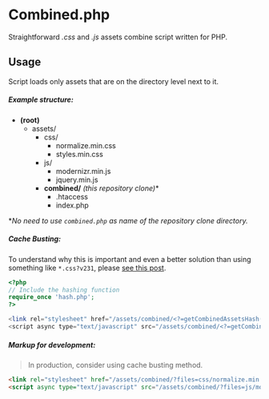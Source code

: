 # Combined.php

Straightforward *.css* and *.js* assets combine script written for PHP.

## Usage

Script loads only assets that are on the directory level next to it.

##### Example structure:

- **(root)**
  - assets/
    - css/
      - normalize.min.css
      - styles.min.css
    - js/
      - modernizr.min.js
      - jquery.min.js
    - **combined/** _(this repository clone)_\*
      - .htaccess
      - index.php

\*_No need to use `combined.php` as name of the repository clone directory._

##### Cache Busting:

To understand why this is important and even a better solution than
using something like `*.css?v231`, please [see this post]( http://www.stevesouders.com/blog/2008/08/23/revving-filenames-dont-use-querystring/).

```php
<?php
// Include the hashing function
require_once 'hash.php';
?>

<link rel="stylesheet" href="/assets/combined/<?=getCombinedAssetsHash('css/normalize.min.css;css/styles.min.css')?>" type="text/styles">
<script async type="text/javascript" src="/assets/combined/<?=getCombinedAssetsHash('js/modernizr.min.js;js/jquery.min.js')?>"
```

##### Markup for development:

> In production, consider using cache busting method.

```html
<link rel="stylesheet" href="/assets/combined/?files=css/normalize.min.css;css/styles.min.css" type="text/styles">
<script async type="text/javascript" src="/assets/combined/?files=js/modernizr.min.js;js/jquery.min.js"
```
